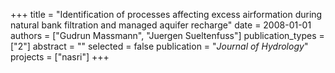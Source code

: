 +++
title = "Identification of processes affecting excess airformation during natural bank filtration and managed aquifer recharge"
date = 2008-01-01
authors = ["Gudrun Massmann", "Juergen Sueltenfuss"]
publication_types = ["2"]
abstract = ""
selected = false
publication = "*Journal of Hydrology*"
projects = ["nasri"]
+++

